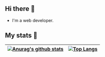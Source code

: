 ## Hi there 👋

- I'm a web developer.

<!--
- 🚀 I'm a full stack developer.
- 🔭 I’m currently working on JavaScript/TypeScript.
- 🌱 I’m currently learning ...
- 👯 I’m looking to collaborate on ...
- 🤔 I’m looking for help with ...
- 💬 Ask me about ...
- 📫 How to reach me: ...
- 😄 Pronouns: ...
- ⚡ Fun fact: ...
-->

<!--
## Tech I use 🚀

[![My Skills](https://skillicons.dev/icons?i=vscode,html,css,js,ts,vue,nuxt,react,next,sass,tailwind,jest,webpack,vite,nodejs,nest,prisma,docker&theme=light)](https://skillicons.dev)
-->

## My stats 🔭

| [![Anurag's github stats](https://github-readme-stats.vercel.app/api?username=hojas&show_icons=true&theme=dracula&count_private=true&hide_title=true)](https://github.com/anuraghazra/github-readme-stats) | [![Top Langs](https://github-readme-stats.vercel.app/api/top-langs/?username=hojas&layout=compact)](https://github.com/anuraghazra/github-readme-stats) |
| ---------------------------------------------------------------------------------------------------------------------------------------------------------------------------------------------------------- | ------------------------------------------------------------------------------------------------------------------------------------------------------- |
